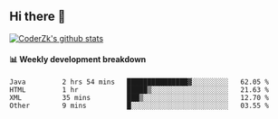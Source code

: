 ## Hi there 👋

[![CoderZk's github stats](https://github-readme-stats.vercel.app/api?username=zhoukuo123&show_icons=true&count_private=true)](https://github.com/anuraghazra/github-readme-stats)

#### :bar_chart: Weekly development breakdown

<!--START_SECTION:waka-->
```text
Java         2 hrs 54 mins   ███████████████▓░░░░░░░░░   62.05 % 
HTML         1 hr            █████▒░░░░░░░░░░░░░░░░░░░   21.63 % 
XML          35 mins         ███▒░░░░░░░░░░░░░░░░░░░░░   12.70 % 
Other        9 mins          █░░░░░░░░░░░░░░░░░░░░░░░░   03.55 % 
```
<!--END_SECTION:waka-->

